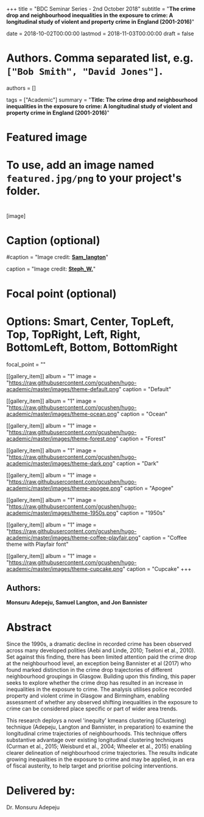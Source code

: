 +++
title = "BDC Seminar Series - 2nd October 2018"
subtitle = "**The crime drop and neighbourhood inequalities in the exposure to crime: A longitudinal study of violent and property crime in England (2001-2016)**"

date = 2018-10-02T00:00:00
lastmod = 2018-11-03T00:00:00
draft = false

# Authors. Comma separated list, e.g. `["Bob Smith", "David Jones"]`.
authors = []

tags = ["Academic"]
summary = "**Title: The crime drop and neighbourhood inequalities in the exposure to crime: A longitudinal study of violent and property crime in England (2001-2016)**"

# Featured image
# To use, add an image named `featured.jpg/png` to your project's folder. 

# 
 [image]
   # Caption (optional)
   #caption = "Image credit: [**Sam_langton**](https://unsplash.com/photos/CpkOjOcXdUY)"
 
 caption = "Image credit: [**Steph_W.**](https://github.com/geoMADE/mons_Website/blob/master/content/post/getting-started/featured.jpg)"
 
  # Focal point (optional)
  # Options: Smart, Center, TopLeft, Top, TopRight, Left, Right, BottomLeft, Bottom, BottomRight
  focal_point = ""

[[gallery_item]]
album = "1"
image = "https://raw.githubusercontent.com/gcushen/hugo-academic/master/images/theme-default.png"
caption = "Default"

[[gallery_item]]
album = "1"
image = "https://raw.githubusercontent.com/gcushen/hugo-academic/master/images/theme-ocean.png"
caption = "Ocean"

[[gallery_item]]
album = "1"
image = "https://raw.githubusercontent.com/gcushen/hugo-academic/master/images/theme-forest.png"
caption = "Forest"

[[gallery_item]]
album = "1"
image = "https://raw.githubusercontent.com/gcushen/hugo-academic/master/images/theme-dark.png"
caption = "Dark"

[[gallery_item]]
album = "1"
image = "https://raw.githubusercontent.com/gcushen/hugo-academic/master/images/theme-apogee.png"
caption = "Apogee"

[[gallery_item]]
album = "1"
image = "https://raw.githubusercontent.com/gcushen/hugo-academic/master/images/theme-1950s.png"
caption = "1950s"

[[gallery_item]]
album = "1"
image = "https://raw.githubusercontent.com/gcushen/hugo-academic/master/images/theme-coffee-playfair.png"
caption = "Coffee theme with Playfair font"

[[gallery_item]]
album = "1"
image = "https://raw.githubusercontent.com/gcushen/hugo-academic/master/images/theme-cupcake.png"
caption = "Cupcake"
+++

## **Authors:**
**Monsuru Adepeju, Samuel Langton, and Jon Bannister**

# Abstract 

Since the 1990s, a dramatic decline in recorded crime has been observed across many developed polities (Aebi and Linde, 2010; Tseloni et al., 2010). Set against this finding, there has been limited attention paid the crime drop at the neighbourhood level, an exception being Bannister et al (2017) who found marked distinction in the crime drop trajectories of different neighbourhood groupings in Glasgow. Building upon this finding, this paper seeks to explore whether the crime drop has resulted in an increase in inequalities in the exposure to crime. The analysis utilises police recorded property and violent crime in Glasgow and Birmingham, enabling assessment of whether any observed shifting inequalities in the exposure to crime can be considered place specific or part of wider area trends.

This research deploys a novel 'inequity' kmeans clustering (iClustering) technique (Adepeju, Langton and Bannister, in preparation) to examine the longitudinal crime trajectories of neighbourhoods. This technique offers substantive advantage over existing longitudinal clustering techniques (Curman et al., 2015; Weisburd et al., 2004; Wheeler et al., 2015) enabling clearer delineation of neighbourhood crime trajectories. The results indicate growing inequalities in the exposure to crime and may be applied, in an era of fiscal austerity, to help target and prioritise policing interventions.


# Delivered by:
Dr. Monsuru Adepeju







